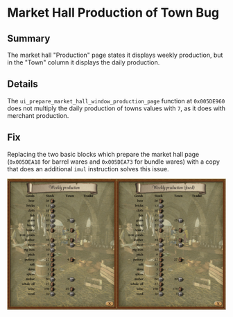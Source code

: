 # Market Hall Production of Town Bug

## Summary
The market hall "Production" page states it displays weekly production, but in the "Town" column it displays the daily production.

## Details
The `ui_prepare_market_hall_window_production_page` function at `0x005DE960` does not multiply the daily production of towns values with `7`, as it does with merchant production.

## Fix
Replacing the two basic blocks which prepare the market hall page (`0x005DEA18` for barrel wares and `0x005DEA73` for bundle wares) with a copy that does an additional `imul` instruction solves this issue.

![](market-hall-production-town.png)
